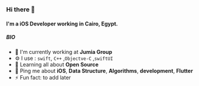 
### Hi there 👋

#### I'm a iOS  Developer working in Cairo, Egypt.

##### BIO

- 🏢 I'm currently working at **Jumia Group**
- ⚙️ I use : `swift`, `C++` ,`Objectve-C` ,`swiftUI`
- 🌱 Learning all about **Open Source**
- 💬 Ping me about **iOS**, **Data Structure**, **Algorithms**, **development**, **Flutter**
- ⚡️ Fun fact: to add later 
